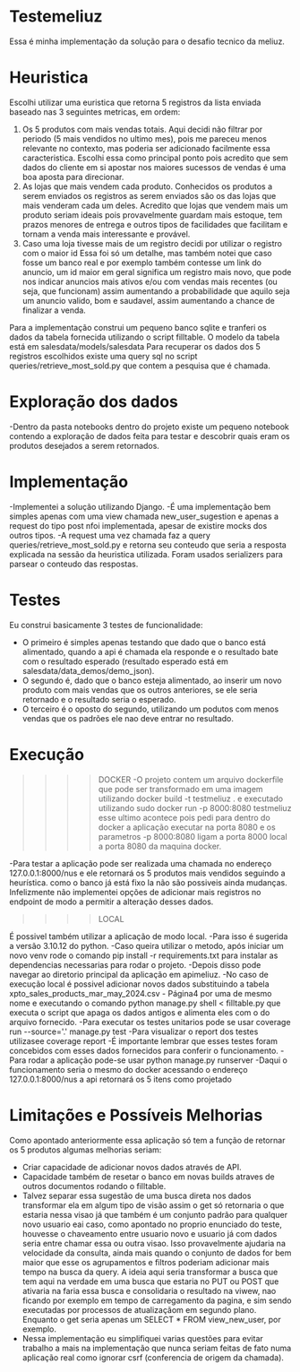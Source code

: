 # Testemeliuz
Essa é minha implementação da solução para o desafio tecnico da meliuz.

# Heuristica
Escolhi utilizar uma euristica que retorna 5 registros da lista enviada baseado nas 3 seguintes metricas, em ordem:

1) Os 5 produtos com mais vendas totais.
    Aqui decidi não filtrar por periodo (5 mais vendidos no ultimo mes), pois me pareceu menos relevante no contexto, mas poderia ser adicionado facilmente essa caracteristica.
    Escolhi essa como principal ponto pois acredito que sem dados do cliente em si apostar nos maiores sucessos de vendas é uma boa aposta para direcionar.
2) As lojas que mais vendem cada produto.
    Conhecidos os produtos a serem enviados os registros as serem enviados são os das lojas que mais venderam cada um deles.
    Acredito que lojas que vendem mais um produto seriam ideais pois provavelmente guardam mais estoque, tem prazos menores de entrega e outros tipos de facilidades que facilitam e tornam a venda mais interessante e provável.
3) Caso uma loja tivesse mais de um registro decidi por utilizar o registro com o maior id
    Essa foi só um detalhe, mas também notei que caso fosse um banco real e por exemplo também contesse um link do anuncio, um id maior em geral significa um registro mais novo, que pode nos indicar anuncios mais ativos e/ou com vendas mais recentes (ou seja, que funcionam) assim aumentando a probabilidade que aquilo seja um anuncio valido, bom e saudavel, assim aumentando a chance de finalizar a venda.

Para a implementação construi um pequeno banco sqlite e tranferi os dados da tabela fornecida utilizando o script filltable.
O modelo da tabela está em salesdata/models/salesdata
Para recuperar os dados dos 5 registros escolhidos existe uma query sql no script queries/retrieve_most_sold.py que contem a pesquisa que é chamada.

# Exploração dos dados
-Dentro da pasta notebooks dentro do projeto existe um pequeno notebook contendo a exploração de dados feita para testar e descobrir quais eram os produtos desejados a serem retornados.


# Implementação
-Implementei a solução utilizando Django.
-É uma implementação bem simples apenas com uma view chamada new_user_sugestion e apenas a request do tipo post nfoi implementada, apesar de existire mocks dos outros tipos.
-A request uma vez chamada faz a query queries/retrieve_most_sold.py e retorna seu conteudo que seria a resposta explicada na sessão da heuristica utilizada.
Foram usados serializers para parsear o conteudo das respostas.

# Testes
Eu construi basicamente 3 testes de funcionalidade:
- O primeiro é simples apenas testando que dado que o banco está alimentado, quando a api é chamada ela responde e o resultado bate com o resultado esperado (resultado esperado está em salesdata/data_demos/demo_json).
- O segundo é, dado que o banco esteja alimentado, ao inserir um novo produto com mais vendas que os outros anteriores, se ele seria retornado e o resultado seria o esperado.
- O terceiro é o oposto do segundo, utilizando um podutos com menos vendas que os padrões ele nao deve entrar no resultado.

# Execução
>>>>DOCKER
-O projeto contem um arquivo dockerfile  que pode ser transformado em uma imagem utilizando 
docker build -t testmeliuz .
e executado utilizando
sudo docker run -p 8000:8080 testmeliuz
esse ultimo acontece pois pedi para dentro do docker a aplicação executar na porta 8080 e os parametros -p 8000:8080 ligam a porta 8000 local a porta 8080 da maquina docker.

-Para testar a aplicação pode ser realizada uma chamada no endereço 127.0.0.1:8000/nus e ele retornará os 5 produtos mais vendidos seguindo a heurística.
como o banco já está fixo la não são possiveis ainda mudanças.
Infelizmente não implementei opções de adicionar mais registros no endpoint de modo a permitir a alteração desses dados.

>>>>LOCAL

É possivel também utilizar a aplicação de modo local.
-Para isso é sugerida a versão 3.10.12 do python.
-Caso queira utilizar o metodo, após iniciar um novo venv rode o comando pip install -r requirements.txt para instalar as dependencias necessarias para rodar o projeto.
-Depois disso pode navegar ao diretorio principal da aplicação em apimeliuz.
-No caso de execução local é possivel adicionar novos dados substituindo a tabela xpto_sales_products_mar_may_2024.csv - Página4 por uma de mesmo nome e executando o comando python manage.py shell < filltable.py que executa o script que apaga os dados antigos e alimenta eles com o do arquivo fornecido.
-Para executar os testes unitarios pode se usar coverage run --source='.' manage.py test
-Para visualizar o report dos testes utilizasee coverage report 
-É importante lembrar que esses testes foram concebidos com esses dados fornecidos para conferir o funcionamento.
-Para rodar a aplicação pode-se usar python manage.py runserver
-Daqui o funcionamento seria o mesmo do docker acessando o endereço 127.0.0.1:8000/nus a api retornará os 5 itens como projetado

# Limitações e Possíveis Melhorias
Como apontado anteriormente essa aplicação só tem a função de retornar os 5 produtos algumas melhorias seriam:
- Criar capacidade de adicionar novos dados através de API.
- Capacidade também de resetar o banco em novas builds atraves de outros documentos rodando o filltable.
- Talvez separar essa sugestão de uma busca direta nos dados transformar ela em algum tipo de visão assim o get só retornaria o que estaria nessa visao já que também é um conjunto padrão para qualquer novo usuario eai caso, como apontado no proprio enunciado do teste, houvesse o chaveamento entre usuario novo e usuario já com dados seria entre chamar essa ou outra visao. Isso provavelmente ajudaria na velocidade da consulta, ainda mais quando o conjunto de dados for bem maior que esse os agrupamentos e filtros poderiam adicionar mais tempo na busca da query. A ideia aqui seria transformar a busca que tem aqui na verdade em uma busca que estaria no PUT ou POST que ativaria na faria essa busca e consolidaria o resultado na viwew, nao ficando por exemplo em tempo de carregamento da pagina, e sim sendo executadas por processos de atualizaçãom em segundo plano. Enquanto o get seria apenas um SELECT * FROM view_new_user, por exemplo. 
- Nessa implementação eu simplifiquei varias questões para evitar trabalho a mais na implementação que nunca seriam feitas de fato numa aplicação real como ignorar csrf (conferencia de origem da chamada).
